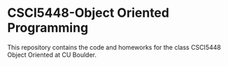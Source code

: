 # CSCI5448-Object Oriented Programming

This repository contains the code and homeworks for the class CSCI5448 Object Oriented at CU Boulder.
